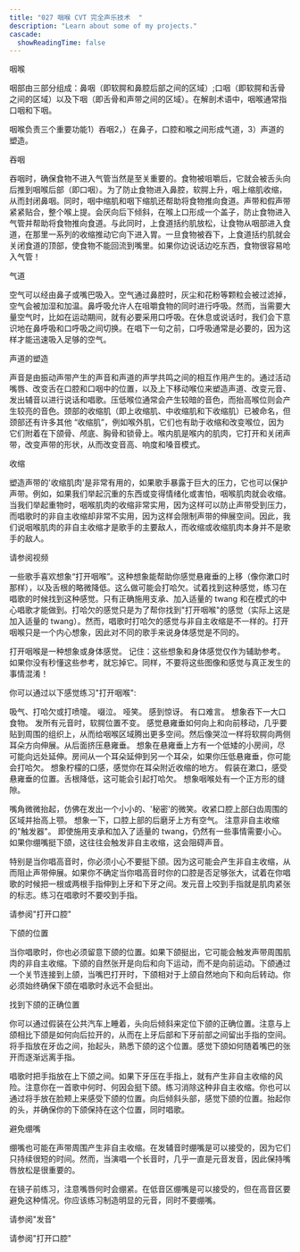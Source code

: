 ```yaml
---
title: "027 咽喉 CVT 完全声乐技术  "
description: "Learn about some of my projects."
cascade:
  showReadingTime: false
---
```


咽喉

咽部由三部分组成：鼻咽（即软腭和鼻腔后部之间的区域）;口咽（即软腭和舌骨之间的区域）以及下咽（即舌骨和声带之间的区域）。在解剖术语中，咽喉通常指口咽和下咽。

咽喉负责三个重要功能1）吞咽2，）在鼻子，口腔和喉之间形成气道，3）声道的塑造。

吞咽

吞咽时，确保食物不进入气管当然是至关重要的。食物被咀嚼后，它就会被舌头向后推到咽喉后部（即口咽）。为了防止食物进入鼻腔，软腭上升，咽上缩肌收缩，从而封闭鼻咽。同时，咽中缩肌和咽下缩肌还帮助将食物推向食道。声带和假声带紧紧贴合，整个喉上提。会厌向后下倾斜，在喉上口形成一个盖子，防止食物进入气管并帮助将食物推向食道。与此同时，上食道括约肌放松，让食物从咽部进入食道，在那里一系列的收缩推动它向下进入胃。一旦食物被吞下，上食道括约肌就会关闭食道的顶部，使食物不能回流到嘴里。如果你边说话边吃东西，食物很容易呛入气管！


气道

空气可以经由鼻子或嘴巴吸入。空气通过鼻腔时，灰尘和花粉等颗粒会被过滤掉，空气会被加湿和加温。鼻呼吸允许人在咀嚼食物的同时进行呼吸。然而，当需要大量空气时，比如在运动期间，就有必要采用口呼吸。在休息或说话时，我们会下意识地在鼻呼吸和口呼吸之间切换。在唱下一句之前，口呼吸通常是必要的，因为这样才能迅速吸入足够的空气。

声道的塑造

声音是由振动声带产生的声音和声道的声学共鸣之间的相互作用产生的。通过活动嘴唇、改变舌在口腔和口咽中的位置，以及上下移动喉位来塑造声道、改变元音、发出辅音以进行说话和唱歌。压低喉位通常会产生较暗的音色，而抬高喉位则会产生较亮的音色。颈部的收缩肌（即上收缩肌、中收缩肌和下收缩肌）已被命名，但颈部还有许多其他 “收缩肌”，例如喉外肌，它们也有助于收缩和改变喉位，因为它们附着在下颌骨、颅底、胸骨和锁骨上。喉内肌是喉内的肌肉，它打开和关闭声带，改变声带的形状，从而改变音高、响度和嗓音模式。




收缩

塑造声带的'收缩肌肉'是非常有用的，如果歌手暴露于巨大的压力，它也可以保护声带。例如，如果我们举起沉重的东西或变得情绪化或害怕，咽喉肌肉就会收缩。当我们举起重物时，咽喉肌肉的收缩非常实用，因为这样可以防止声带受到压力，而唱歌时的非自主收缩却非常不实用，因为这样会限制声带的伸展空间。因此，我们说咽喉肌肉的非自主收缩才是歌手的主要敌人，而收缩或收缩肌肉本身并不是歌手的敌人。






请参阅视频


一些歌手喜欢想象“打开咽喉”。这种想象能帮助你感觉悬雍垂的上移（像你漱口时那样），以及舌根的略微降低。这么做可能会打哈欠。试着找到这种感觉，练习在唱歌的时候找到这种感觉。只有正确施用支承、加入适量的 twang 和在模式的中心唱歌才能做到。打哈欠的感觉只是为了帮你找到"打开咽喉"的感觉（实际上这是加入适量的 twang）。然而，唱歌时打哈欠的感觉与非自主收缩是不一样的。打开咽喉只是一个内心想象，因此对不同的歌手来说身体感觉是不同的。

打开咽喉是一种想象或身体感觉。
记住：这些想象和身体感觉仅作为辅助参考。如果你没有秒懂这些参考，就忘掉它。同样，不要将这些图像和感觉与真正发生的事情混淆！




你可以通过以下感觉练习"打开咽喉":

吸气、打哈欠或打喷嚏。
啜泣。
哑笑。
感到惊讶。
有口难言。
想象吞下一大口食物。
发所有元音时，软腭位置不变。
感觉悬雍垂如何向上和向前移动，几乎要贴到周围的组织上，从而给咽喉区域腾出更多空间。然后像哭泣一样将软腭向两侧耳朵方向伸展。从后面挤压悬雍垂。
想象在悬雍垂上方有一个低矮的小房间，尽可能向远处延伸。房间从一个耳朵延伸到另一个耳朵，如果你压低悬雍垂，你可能会打哈欠。
想象柠檬的口感，感觉你在耳朵附近收缩的地方。
假装在漱口，感受悬雍垂的位置。舌根降低，这可能会引起打哈欠。
想象咽喉处有一个正方形的缝隙。



嘴角微微抬起，仿佛在发出一个小小的、'秘密'的微笑。收紧口腔上部臼齿周围的区域并抬高上颚。
想象一下，口腔上部的后磨牙上方有空气。
注意非自主收缩的"触发器"。
即使施用支承和加入了适量的 twang，仍然有一些事情需要小心。如果你绷嘴挺下颌，这往往会触发非自主收缩，这会阻碍声音。




特别是当你唱高音时，你必须小心不要挺下颌。因为这可能会产生非自主收缩，从而阻止声带伸展。如果你不确定当你唱高音时你的口腔是否足够张大，试着在你唱歌的时候把一根或两根手指伸到上牙和下牙之间。发元音上咬到手指就是肌肉紧张的标志。练习在唱歌时不要咬到手指。



请参阅"打开口腔"


下颌的位置

当你唱歌时，你也必须留意下颌的位置。如果下颌挺出，它可能会触发声带周围肌肉的非自主收缩。下颌的自然张开是向后和向下运动，而不是向前运动。下颌通过一个关节连接到上颌，当嘴巴打开时，下颌相对于上颌自然地向下和向后转动。你必须始终确保下颌在唱歌时永远不会挺出。




找到下颌的正确位置

你可以通过假装在公共汽车上睡着，头向后倾斜来定位下颌的正确位置。注意与上颌相比下颌是如何向后拉开的，从而在上牙后部和下牙前部之间留出手指的空间。将手指放在牙齿之间，抬起头，熟悉下颌的这个位置。感觉下颌如何随着嘴巴的张开而逐渐远离手指。

唱歌时把手指放在上下颌之间。如果下牙压在手指上，就有产生非自主收缩的风险。注意你在一首歌中何时、何因会挺下颌。练习消除这种非自主收缩。你也可以通过将手放在脸颊上来感受下颌的位置。向后倾斜头部，感觉下颌的位置。抬起你的头，并确保你的下颌保持在这个位置，同时唱歌。







避免绷嘴

绷嘴也可能在声带周围产生非自主收缩。在发辅音时绷嘴是可以接受的，因为它们只持续很短的时间。然而，当演唱一个长音时，几乎一直是元音发音，因此保持嘴唇放松是很重要的。

在镜子前练习，注意嘴唇何时会绷紧。在低音区绷嘴是可以接受的，但在高音区要避免这种情况。你应该练习制造明显的元音，同时不要绷嘴。



请参阅"发音"


请参阅"打开口腔"

